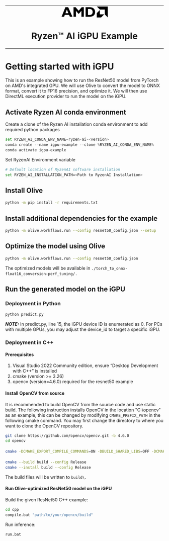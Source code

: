 <table class="sphinxhide" width="100%">
 <tr width="100%">
    <td align="center"><img src="https://raw.githubusercontent.com/Xilinx/Image-Collateral/main/xilinx-logo.png" width="30%"/><h1> Ryzen™ AI iGPU Example </h1>
    </td>
 </tr>
</table>

# Getting started with iGPU 

This is an example showing how to run the ResNet50 model from PyTorch on AMD's integrated GPU. We will use Olive to convert the model to ONNX format, convert it to FP16 precision, and optimize it. We will then use DirectML execution provider to run the model on the iGPU. 

## Activate Ryzen AI conda environment

Create a clone of the Ryzen AI installation conda environment to add required python packages

```python
set RYZEN_AI_CONDA_ENV_NAME=ryzen-ai-<version>
conda create --name igpu-example --clone %RYZEN_AI_CONDA_ENV_NAME%
conda activate igpu-example
```

Set RyzenAI Environment variable

```bash
# Default location of RyzenAI software installation
set RYZEN_AI_INSTALLATION_PATH=<Path to RyzenAI Installation>
```

## Install Olive 

```bash
python -m pip install -r requirements.txt
```

## Install additional dependencies for the example 

```bash
python -m olive.workflows.run --config resnet50_config.json --setup
```

## Optimize the model using Olive 

```bash
python -m olive.workflows.run --config resnet50_config.json
```

The optimized models will be available in `./torch_to_onnx-float16_conversion-perf_tuning/.`


## Run the generated model on the iGPU 

### Deployment in Python 

```bash
python predict.py
```
**_NOTE:_**  In predict.py, line 15, the iGPU device ID is enumerated as 0. For PCs with multiple GPUs, you may adjust the device_id to target a specific iGPU.

### Deployment in C++

#### Prerequisites

1. Visual Studio 2022 Community edition, ensure “Desktop Development with C++” is installed
2. cmake (version >= 3.26)
3. opencv (version=4.6.0) required for the resnet50 example

#### Install OpenCV from source 

It is recommended to build OpenCV from the source code and use static build. The following instruction installs OpenCV in the location "C:\\opencv" as an example, this can be changed by modifying `CMAKE_PREFIX_PATH` in the following cmake command. You may first change the directory to where you want to clone the OpenCV repository.

```bash
git clone https://github.com/opencv/opencv.git -b 4.6.0
cd opencv

cmake -DCMAKE_EXPORT_COMPILE_COMMANDS=ON -DBUILD_SHARED_LIBS=OFF -DCMAKE_POSITION_INDEPENDENT_CODE=ON -DCMAKE_CONFIGURATION_TYPES=Release -A x64 -T host=x64 -G "Visual Studio 17 2022" "-DCMAKE_INSTALL_PREFIX=C:\opencv" "-DCMAKE_PREFIX_PATH=C:\opencv" -DCMAKE_BUILD_TYPE=Release -DBUILD_opencv_python2=OFF -DBUILD_opencv_python3=OFF -DBUILD_WITH_STATIC_CRT=OFF -B build

cmake --build build --config Release
cmake --install build --config Release
```
The build files will be written to ``build\``.

#### Run Olive-optimized ResNet50 model on the iGPU

Build the given ResNet50 C++ example: 

```bash
cd cpp 
compile.bat "path/to/your/opencv/build"
```

Run inference: 

```bash
run.bat
```




